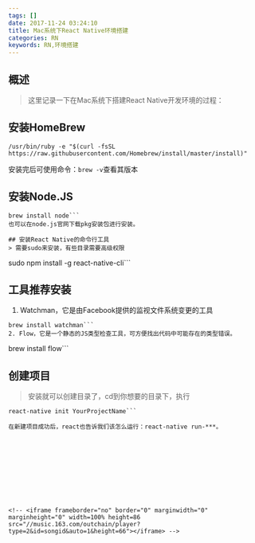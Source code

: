 ```yaml
---
tags: []
date: 2017-11-24 03:24:10
title: Mac系统下React Native环境搭建
categories: RN
keywords: RN,环境搭建
---
```

## 概述
> 这里记录一下在Mac系统下搭建React Native开发环境的过程：


<!-- more -->
<!-- 这是　　缩进-->
## 安装HomeBrew
```
/usr/bin/ruby -e "$(curl -fsSL https://raw.githubusercontent.com/Homebrew/install/master/install)"
```
安装完后可使用命令：`brew -v`查看其版本

## 安装Node.JS
```
brew install node```
也可以在node.js官网下载pkg安装包进行安装。

## 安装React Native的命令行工具
> 需要sudo来安装，有些目录需要高级权限

```
sudo npm install -g react-native-cli```

## 工具推荐安装

1. Watchman，它是由Facebook提供的监视文件系统变更的工具
```
brew install watchman```
2. Flow，它是一个静态的JS类型检查工具，可方便找出代码中可能存在的类型错误。
```
brew install flow```

## 创建项目
> 安装就可以创建目录了，cd到你想要的目录下，执行

```
react-native init YourProjectName```

在新建项目成功后，react也告诉我们该怎么运行：react-native run-***。











<!-- <iframe frameborder="no" border="0" marginwidth="0" marginheight="0" width=100% height=86 src="//music.163.com/outchain/player?type=2&id=songid&auto=1&height=66"></iframe> -->